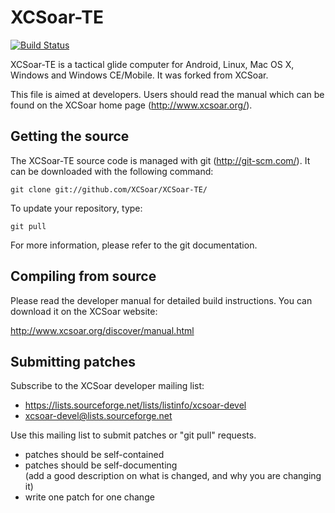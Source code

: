 XCSoar-TE
=========

[![Build Status](https://img.shields.io/travis/Turbo87/XCSoar-TE/master.svg)](https://travis-ci.org/Turbo87/XCSoar-TE/branches)

XCSoar-TE is a tactical glide computer for Android, Linux, Mac OS X,
Windows and Windows CE/Mobile. It was forked from XCSoar.

This file is aimed at developers.  Users should read the manual which
can be found on the XCSoar home page (<http://www.xcsoar.org/>).


Getting the source
------------------

The XCSoar-TE source code is managed with git (<http://git-scm.com/>).  It
can be downloaded with the following command:

    git clone git://github.com/XCSoar/XCSoar-TE/

To update your repository, type:

    git pull

For more information, please refer to the git documentation.


Compiling from source
---------------------

Please read the developer manual for detailed build instructions.  You
can download it on the XCSoar website:

<http://www.xcsoar.org/discover/manual.html>


Submitting patches
------------------

Subscribe to the XCSoar developer mailing list:

- <https://lists.sourceforge.net/lists/listinfo/xcsoar-devel>
- xcsoar-devel@lists.sourceforge.net

Use this mailing list to submit patches or "git pull" requests.

- patches should be self-contained
- patches should be self-documenting  
  (add a good description on what is changed, and why you are changing it)
- write one patch for one change
